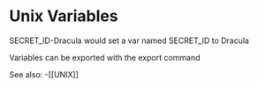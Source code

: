 # Unix Variables

SECRET_ID-Dracula would set a var named SECRET_ID to Dracula

Variables can be exported with the export command

See also:
-[[UNIX]]